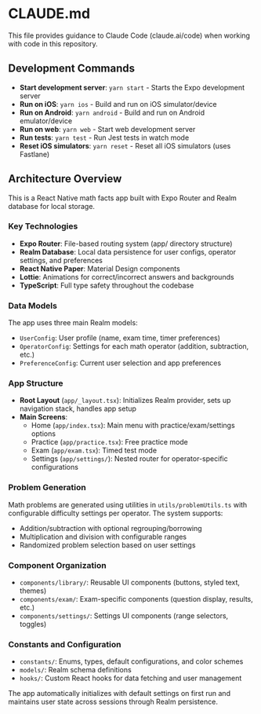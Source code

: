 # CLAUDE.md

This file provides guidance to Claude Code (claude.ai/code) when working with code in this repository.

## Development Commands

- **Start development server**: `yarn start` - Starts the Expo development server
- **Run on iOS**: `yarn ios` - Build and run on iOS simulator/device  
- **Run on Android**: `yarn android` - Build and run on Android emulator/device
- **Run on web**: `yarn web` - Start web development server
- **Run tests**: `yarn test` - Run Jest tests in watch mode
- **Reset iOS simulators**: `yarn reset` - Reset all iOS simulators (uses Fastlane)

## Architecture Overview

This is a React Native math facts app built with Expo Router and Realm database for local storage.

### Key Technologies
- **Expo Router**: File-based routing system (app/ directory structure)
- **Realm Database**: Local data persistence for user configs, operator settings, and preferences
- **React Native Paper**: Material Design components
- **Lottie**: Animations for correct/incorrect answers and backgrounds
- **TypeScript**: Full type safety throughout the codebase

### Data Models
The app uses three main Realm models:
- `UserConfig`: User profile (name, exam time, timer preferences)
- `OperatorConfig`: Settings for each math operator (addition, subtraction, etc.)
- `PreferenceConfig`: Current user selection and app preferences

### App Structure
- **Root Layout** (`app/_layout.tsx`): Initializes Realm provider, sets up navigation stack, handles app setup
- **Main Screens**: 
  - Home (`app/index.tsx`): Main menu with practice/exam/settings options
  - Practice (`app/practice.tsx`): Free practice mode
  - Exam (`app/exam.tsx`): Timed test mode
  - Settings (`app/settings/`): Nested router for operator-specific configurations

### Problem Generation
Math problems are generated using utilities in `utils/problemUtils.ts` with configurable difficulty settings per operator. The system supports:
- Addition/subtraction with optional regrouping/borrowing
- Multiplication and division with configurable ranges
- Randomized problem selection based on user settings

### Component Organization
- `components/library/`: Reusable UI components (buttons, styled text, themes)
- `components/exam/`: Exam-specific components (question display, results, etc.)
- `components/settings/`: Settings UI components (range selectors, toggles)

### Constants and Configuration
- `constants/`: Enums, types, default configurations, and color schemes
- `models/`: Realm schema definitions
- `hooks/`: Custom React hooks for data fetching and user management

The app automatically initializes with default settings on first run and maintains user state across sessions through Realm persistence.